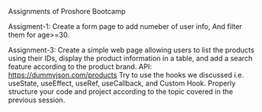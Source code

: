Assignments of Proshore Bootcamp

Assigment-1:
  Create a form page to add numeber of user info, And filter them for age>=30.


Assignment-3:
  Create a simple web page allowing users to list the products using their IDs, display the product information in a table, and add a search feature according to the       product brand.
  API: https://dummyjson.com/products
  Try to use the hooks we discussed i.e. useState, useEffect, useRef, useCallback, and Custom Hook.
  Properly structure your code and project according to the topic covered in the previous session.
